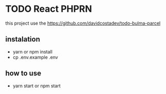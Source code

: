# TODO React PHPRN

this project use the https://github.com/davidcostadev/todo-bulma-parcel

## instalation

- yarn or npm install
- cp .env.example .env

## how to use

- yarn start or npm start

